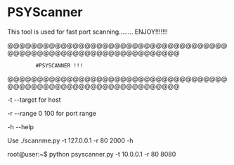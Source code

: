 # PSYScanner

This tool is used for fast port scanning........
ENJOY!!!!!!!

@@@@@@@@@@@@@@@@@@@@@@@@@@@@@@@@@@@@@@@@@@@@@@@@@@@@@@@@@@@@@@@@@@


		         
			 #PSYSCANNER !!! 


@@@@@@@@@@@@@@@@@@@@@@@@@@@@@@@@@@@@@@@@@@@@@@@@@@@@@@@@@@@@@@@@@@


-t --target for host

-r --range 0 100 for port range

-h --help

Use ./scannme.py -t 127.0.0.1 -r 80 2000 -h

root@user:~$ python psyscanner.py -t 10.0.0.1 -r 80 8080 
